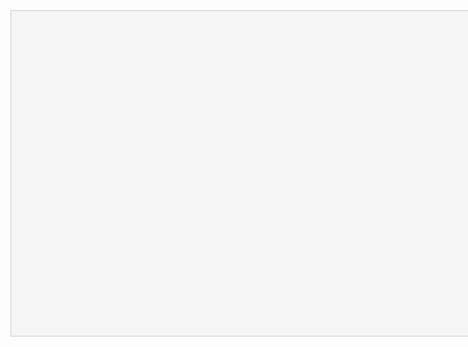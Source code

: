 <!DOCTYPE html>
<html>
  <head>
    <title>Bar Chart Example</title>
    <style>
      #chart {
        width: 800px;
        height: 500px;
        background-color: #f5f5f5;
        border: 1px solid #ccc;
        padding: 10px;
      }
      .bar {
        width: 50px;
        height: 0;
        background-color: #0099ff;
        margin-right: 10px;
        display: inline-block;
        vertical-align: bottom;
        transition: height 0.5s ease;
      }
      .label {
        margin-top: 10px;
        text-align: center;
        font-weight: bold;
      }
    </style>
  </head>
  <body>
    <div id="chart"></div>
    <script>
      const data = [
        { company: 'LAZADA HCM', Jan: 36, Feb: 75, Mar: 134, Apr: 25 },
        { company: 'ASAHI HANOI', Jan: 6, Feb: 75, Mar: 30, Apr: 41 },
        { company: 'ASAHI HCM', Jan: 17, Feb: 23, Mar: 72, Apr: 44 },
        { company: 'MEAD JOHNSON', Jan: 86, Feb: 80, Mar: 119, Apr: 62 },
        { company: 'BAEMIN', Jan: 185, Feb: 84, Mar: 85, Apr: 120 },
        { company: 'MBAL', Jan: 33, Feb: 25, Mar: 65, Apr: 167 },
        { company: 'LAZADA HANOI', Jan: 220, Feb: 225, Mar: 64, Apr: 125 },
        { company: 'TCL', Jan: 100, Feb: 50, Mar: 100, Apr: 100 },
      ];

      const chart = document.getElementById('chart');
      data.forEach(company => {
        const companyLabel = document.createElement('div');
        companyLabel.textContent = company.company;
        companyLabel.classList.add('label');
        chart.appendChild(companyLabel);

        Object.entries(company).forEach(([key, value]) => {
          if (key !== 'company') {
            const bar = document.createElement('div');
            bar.classList.add('bar');
            bar.style.height = `${value}%`;
            chart.appendChild(bar);
          }
        });
      });
    </script>
  </body>
</html>
